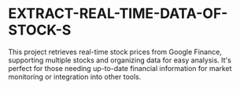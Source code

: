 # EXTRACT-REAL-TIME-DATA-OF-STOCK-S
This project retrieves real-time stock prices from Google Finance, supporting multiple stocks and organizing data for easy analysis. It's perfect for those needing up-to-date financial information for market monitoring or integration into other tools.
